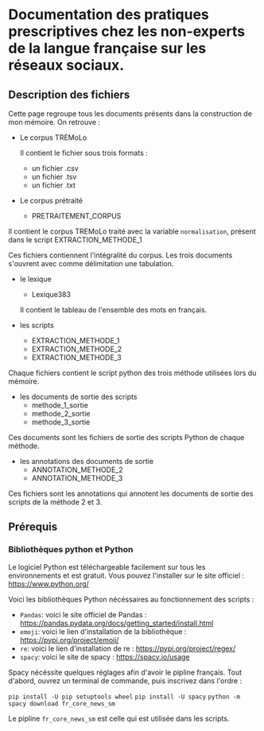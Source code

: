 # Documentation des pratiques prescriptives chez les non-experts de la langue française sur les réseaux sociaux.

## Description des fichiers
Cette page regroupe tous les documents présents dans la construction de mon mémoire.
On retrouve :
- Le corpus TREMoLo

  Il contient le fichier sous trois formats :
  * un fichier .csv 
  * un fichier .tsv
  * un fichier .txt
 
- Le corpus prétraité
  * PRETRAITEMENT_CORPUS
  
Il contient le corpus TREMoLo traité avec la variable `normalisation`, présent dans le script EXTRACTION_METHODE_1

Ces fichiers contiennent l'intégralité du corpus. Les trois documents s'ouvrent avec comme délimitation une tabulation.

- le lexique
  * Lexique383
  
  Il contient le tableau de l'ensemble des mots en français.
  
- les scripts
  * EXTRACTION_METHODE_1
  * EXTRACTION_METHODE_2
  * EXTRACTION_METHODE_3
    
Chaque fichiers contient le script python des trois méthode utilisées lors du mémoire.
  
- les documents de sortie des scripts
  * methode_1_sortie
  * methode_2_sortie
  * methode_3_sortie
    
 Ces documents sont les fichiers de sortie des scripts Python de chaque méthode.

- les annotations des documents de sortie
  * ANNOTATION_METHODE_2
  * ANNOTATION_METHODE_3
    
Ces fichiers sont les annotations qui annotent les documents de sortie des scripts de la méthode 2 et 3. 

## Prérequis

### Bibliothèques python et Python 

Le logiciel Python est téléchargeable facilement sur tous les environnements et est gratuit. Vous pouvez l'installer sur le site officiel : https://www.python.org/

Voici les bibliothèques Python nécéssaires au fonctionnement des scripts : 
- `Pandas`: voici le site officiel de Pandas : https://pandas.pydata.org/docs/getting_started/install.html
- `emoji`: voici le lien d'installation de la bibliothèque : https://pypi.org/project/emoji/
- `re`: voici le lien d'installation de re : https://pypi.org/project/regex/
- `spacy`: voici le site de spacy : https://spacy.io/usage

Spacy nécéssite quelques réglages afin d'avoir le pipline français. Tout d'abord, ouvrez un terminal de commande, puis inscrivez dans l'ordre :

`pip install -U pip setuptools wheel`
`pip install -U spacy`
`python -m spacy download fr_core_news_sm`

Le pipline `fr_core_news_sm` est celle qui est utilisée dans les scripts. 
